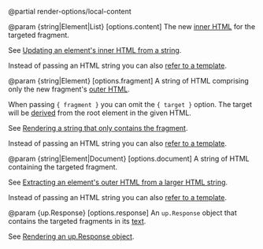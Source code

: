 @partial render-options/local-content

@param {string|Element|List<Node>} [options.content]
  The new [inner HTML](https://developer.mozilla.org/en-US/docs/Web/API/Element/innerHTML)
  for the targeted fragment.

  See [Updating an element's inner HTML from a string](/providing-html#content).

  Instead of passing an HTML string you can also [refer to a template](/templates).

@param {string|Element} [options.fragment]
  A string of HTML comprising only the new fragment's [outer HTML](https://developer.mozilla.org/en-US/docs/Web/API/Element/outerHTML).

  When passing `{ fragment }` you can omit the `{ target }` option.
  The target will be [derived](/target-derivation) from the root element in the given HTML.

  See [Rendering a string that only contains the fragment](/providing-html#fragment).

  Instead of passing an HTML string you can also [refer to a template](/templates).

@param {string|Element|Document} [options.document]
  A string of HTML containing the targeted fragment.

  See [Extracting an element's outer HTML from a larger HTML string](/providing-html#document).

  Instead of passing an HTML string you can also [refer to a template](/templates).

@param {up.Response} [options.response]
  An `up.Response` object that contains the targeted fragments in its [text](/up.Response.prototype.text).

  See [Rendering an up.Response object](/providing-html#response).
